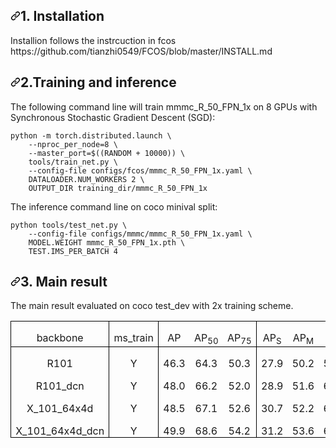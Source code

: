 <h2 dir="auto"><a id="user-content-inference" class="anchor" aria-hidden="true" href="#inference"><svg class="octicon octicon-link" viewBox="0 0 16 16" version="1.1" width="16" height="16" aria-hidden="true"><path fill-rule="evenodd" d="M7.775 3.275a.75.75 0 001.06 1.06l1.25-1.25a2 2 0 112.83 2.83l-2.5 2.5a2 2 0 01-2.83 0 .75.75 0 00-1.06 1.06 3.5 3.5 0 004.95 0l2.5-2.5a3.5 3.5 0 00-4.95-4.95l-1.25 1.25zm-4.69 9.64a2 2 0 010-2.83l2.5-2.5a2 2 0 012.83 0 .75.75 0 001.06-1.06 3.5 3.5 0 00-4.95 0l-2.5 2.5a3.5 3.5 0 004.95 4.95l1.25-1.25a.75.75 0 00-1.06-1.06l-1.25 1.25a2 2 0 01-2.83 0z"></path></svg></a>1. Installation</h2>
Installion follows the instrcuction in fcos https://github.com/tianzhi0549/FCOS/blob/master/INSTALL.md
</code></pre></div>

<h2 dir="auto"><a id="user-content-inference" class="anchor" aria-hidden="true" href="#inference"><svg class="octicon octicon-link" viewBox="0 0 16 16" version="1.1" width="16" height="16" aria-hidden="true"><path fill-rule="evenodd" d="M7.775 3.275a.75.75 0 001.06 1.06l1.25-1.25a2 2 0 112.83 2.83l-2.5 2.5a2 2 0 01-2.83 0 .75.75 0 00-1.06 1.06 3.5 3.5 0 004.95 0l2.5-2.5a3.5 3.5 0 00-4.95-4.95l-1.25 1.25zm-4.69 9.64a2 2 0 010-2.83l2.5-2.5a2 2 0 012.83 0 .75.75 0 001.06-1.06 3.5 3.5 0 00-4.95 0l-2.5 2.5a3.5 3.5 0 004.95 4.95l1.25-1.25a.75.75 0 00-1.06-1.06l-1.25 1.25a2 2 0 01-2.83 0z"></path></svg></a>2.Training and inference</h2>
<p dir="auto">The following command line will train mmmc_R_50_FPN_1x on 8 GPUs with Synchronous Stochastic Gradient Descent (SGD):</p>
<div class="snippet-clipboard-content position-relative overflow-auto" data-snippet-clipboard-copy-content="python -m torch.distributed.launch \
    --nproc_per_node=8 \
    --master_port=$((RANDOM + 10000)) \
    tools/train_net.py \
    --config-file configs/mmmc/mmmc_R_50_FPN_1x.yaml \
    DATALOADER.NUM_WORKERS 2 \
    OUTPUT_DIR training_dir/mmmc_R_50_FPN_1x"><pre><code>python -m torch.distributed.launch \
    --nproc_per_node=8 \
    --master_port=$((RANDOM + 10000)) \
    tools/train_net.py \
    --config-file configs/fcos/mmmc_R_50_FPN_1x.yaml \
    DATALOADER.NUM_WORKERS 2 \
    OUTPUT_DIR training_dir/mmmc_R_50_FPN_1x
</code></pre></div>
<p dir="auto">The inference command line on coco minival split:</p>
<div class="snippet-clipboard-content position-relative overflow-auto" data-snippet-clipboard-copy-content="python tools/test_net.py \
    --config-file configs/fcos/fcos_imprv_R_50_FPN_1x.yaml \
    MODEL.WEIGHT MMMMC_R_50_FPN_1x.pth \
    TEST.IMS_PER_BATCH 4    "><pre><code>python tools/test_net.py \
    --config-file configs/mmmc/mmmc_R_50_FPN_1x.yaml \
    MODEL.WEIGHT mmmc_R_50_FPN_1x.pth \
    TEST.IMS_PER_BATCH 4    
</code></pre></div>

<h2 dir="auto"><a id="user-content-inference" class="anchor" aria-hidden="true" href="#inference"><svg class="octicon octicon-link" viewBox="0 0 16 16" version="1.1" width="16" height="16" aria-hidden="true"><path fill-rule="evenodd" d="M7.775 3.275a.75.75 0 001.06 1.06l1.25-1.25a2 2 0 112.83 2.83l-2.5 2.5a2 2 0 01-2.83 0 .75.75 0 00-1.06 1.06 3.5 3.5 0 004.95 0l2.5-2.5a3.5 3.5 0 00-4.95-4.95l-1.25 1.25zm-4.69 9.64a2 2 0 010-2.83l2.5-2.5a2 2 0 012.83 0 .75.75 0 001.06-1.06 3.5 3.5 0 00-4.95 0l-2.5 2.5a3.5 3.5 0 004.95 4.95l1.25-1.25a.75.75 0 00-1.06-1.06l-1.25 1.25a2 2 0 01-2.83 0z"></path></svg></a>3. Main result</h2>
The main result evaluated on coco test_dev with 2x training scheme.
<table class=MsoTableGrid border=1 cellspacing=0 cellpadding=0
 style='border-collapse:collapse;border:none;mso-border-alt:solid windowtext .5pt;
 mso-yfti-tbllook:1184;mso-padding-alt:0in 5.4pt 0in 5.4pt'>
 <tr style='mso-yfti-irow:0;mso-yfti-firstrow:yes'>
  <td width=124 valign=top style='width:93.15pt;border:solid windowtext 1.0pt;
  mso-border-alt:solid windowtext .5pt;padding:0in 5.4pt 0in 5.4pt'>
  <p class=MsoNormal align=center style='margin-bottom:0in;text-align:center;
  line-height:normal'>backbone</p>
  </td>
  <td width=68 valign=top style='width:51.25pt;border:solid windowtext 1.0pt;
  border-left:none;mso-border-left-alt:solid windowtext .5pt;mso-border-alt:
  solid windowtext .5pt;padding:0in 5.4pt 0in 5.4pt'>
  <p class=MsoNormal align=center style='margin-bottom:0in;text-align:center;
  line-height:normal'><span class=SpellE>ms_train</span></p>
  </td>
  <td width=65 valign=top style='width:48.75pt;border-top:solid windowtext 1.0pt;
  border-left:none;border-bottom:solid windowtext 1.0pt;border-right:none;
  mso-border-left-alt:solid windowtext .5pt;mso-border-top-alt:solid windowtext .5pt;
  mso-border-left-alt:solid windowtext .5pt;mso-border-bottom-alt:solid windowtext .5pt;
  padding:0in 5.4pt 0in 5.4pt'>
  <p class=MsoNormal align=center style='margin-bottom:0in;text-align:center;
  line-height:normal'>AP</p>
  </td>
  <td width=47 valign=top style='width:35.6pt;border-top:solid windowtext 1.0pt;
  border-left:none;border-bottom:solid windowtext 1.0pt;border-right:none;
  mso-border-top-alt:solid windowtext .5pt;mso-border-bottom-alt:solid windowtext .5pt;
  padding:0in 5.4pt 0in 5.4pt'>
  <p class=MsoNormal align=center style='margin-bottom:0in;text-align:center;
  line-height:normal'>AP<sub>50</sub></p>
  </td>
  <td width=47 valign=top style='width:35.6pt;border:solid windowtext 1.0pt;
  border-left:none;mso-border-top-alt:solid windowtext .5pt;mso-border-bottom-alt:
  solid windowtext .5pt;mso-border-right-alt:solid windowtext .5pt;padding:
  0in 5.4pt 0in 5.4pt'>
  <p class=MsoNormal align=center style='margin-bottom:0in;text-align:center;
  line-height:normal'>AP<sub>75</sub></p>
  </td>
  <td width=45 valign=top style='width:33.95pt;border-top:solid windowtext 1.0pt;
  border-left:none;border-bottom:solid windowtext 1.0pt;border-right:none;
  mso-border-left-alt:solid windowtext .5pt;mso-border-top-alt:solid windowtext .5pt;
  mso-border-left-alt:solid windowtext .5pt;mso-border-bottom-alt:solid windowtext .5pt;
  padding:0in 5.4pt 0in 5.4pt'>
  <p class=MsoNormal align=center style='margin-bottom:0in;text-align:center;
  line-height:normal'>AP<sub>S</sub></p>
  </td>
  <td width=49 valign=top style='width:36.45pt;border-top:solid windowtext 1.0pt;
  border-left:none;border-bottom:solid windowtext 1.0pt;border-right:none;
  mso-border-top-alt:solid windowtext .5pt;mso-border-bottom-alt:solid windowtext .5pt;
  padding:0in 5.4pt 0in 5.4pt'>
  <p class=MsoNormal align=center style='margin-bottom:0in;text-align:center;
  line-height:normal'>AP<sub>M</sub></p>
  </td>
  <td width=47 valign=top style='width:35.15pt;border:solid windowtext 1.0pt;
  border-left:none;mso-border-top-alt:solid windowtext .5pt;mso-border-bottom-alt:
  solid windowtext .5pt;mso-border-right-alt:solid windowtext .5pt;padding:
  0in 5.4pt 0in 5.4pt'>
  <p class=MsoNormal align=center style='margin-bottom:0in;text-align:center;
  line-height:normal'>AP<sub>L</sub></p>
  </td>
  <td width=45 valign=top style='width:34.1pt;border:solid windowtext 1.0pt;
  border-left:none;mso-border-left-alt:solid windowtext .5pt;mso-border-alt:
  solid windowtext .5pt;padding:0in 5.4pt 0in 5.4pt'>
  <p class=MsoNormal align=center style='margin-bottom:0in;text-align:center;
  line-height:normal'>File</p>
  </td>
 </tr>
 <tr style='mso-yfti-irow:1'>
  <td width=124 valign=top style='width:93.15pt;border-top:none;border-left:
  solid windowtext 1.0pt;border-bottom:none;border-right:solid windowtext 1.0pt;
  mso-border-top-alt:solid windowtext .5pt;mso-border-top-alt:solid windowtext .5pt;
  mso-border-left-alt:solid windowtext .5pt;mso-border-right-alt:solid windowtext .5pt;
  padding:0in 5.4pt 0in 5.4pt'>
  <p class=MsoNormal align=center style='margin-bottom:0in;text-align:center;
  line-height:normal'>R101</p>
  </td>
  <td width=68 valign=top style='width:51.25pt;border:none;border-right:solid windowtext 1.0pt;
  mso-border-top-alt:solid windowtext .5pt;mso-border-left-alt:solid windowtext .5pt;
  mso-border-top-alt:solid windowtext .5pt;mso-border-left-alt:solid windowtext .5pt;
  mso-border-right-alt:solid windowtext .5pt;padding:0in 5.4pt 0in 5.4pt'>
  <p class=MsoNormal align=center style='margin-bottom:0in;text-align:center;
  line-height:normal'>Y</p>
  </td>
  <td width=65 valign=top style='width:48.75pt;border:none;mso-border-top-alt:
  solid windowtext .5pt;mso-border-left-alt:solid windowtext .5pt;padding:0in 5.4pt 0in 5.4pt'>
  <p class=MsoNormal align=center style='margin-bottom:0in;text-align:center;
  line-height:normal'>46.3</p>
  </td>
  <td width=47 valign=top style='width:35.6pt;border:none;mso-border-top-alt:
  solid windowtext .5pt;padding:0in 5.4pt 0in 5.4pt'>
  <p class=MsoNormal align=center style='margin-bottom:0in;text-align:center;
  line-height:normal'>64.3</p>
  </td>
  <td width=47 valign=top style='width:35.6pt;border:none;border-right:solid windowtext 1.0pt;
  mso-border-top-alt:solid windowtext .5pt;mso-border-top-alt:solid windowtext .5pt;
  mso-border-right-alt:solid windowtext .5pt;padding:0in 5.4pt 0in 5.4pt'>
  <p class=MsoNormal align=center style='margin-bottom:0in;text-align:center;
  line-height:normal'>50.3</p>
  </td>
  <td width=45 valign=top style='width:33.95pt;border:none;mso-border-top-alt:
  solid windowtext .5pt;mso-border-left-alt:solid windowtext .5pt;padding:0in 5.4pt 0in 5.4pt'>
  <p class=MsoNormal align=center style='margin-bottom:0in;text-align:center;
  line-height:normal'>27.9</p>
  </td>
  <td width=49 valign=top style='width:36.45pt;border:none;mso-border-top-alt:
  solid windowtext .5pt;padding:0in 5.4pt 0in 5.4pt'>
  <p class=MsoNormal align=center style='margin-bottom:0in;text-align:center;
  line-height:normal'>50.2</p>
  </td>
  <td width=47 valign=top style='width:35.15pt;border:none;border-right:solid windowtext 1.0pt;
  mso-border-top-alt:solid windowtext .5pt;mso-border-top-alt:solid windowtext .5pt;
  mso-border-right-alt:solid windowtext .5pt;padding:0in 5.4pt 0in 5.4pt'>
  <p class=MsoNormal align=center style='margin-bottom:0in;text-align:center;
  line-height:normal'>57.9</p>
  </td>
  <td width=45 valign=top style='width:34.1pt;border:none;border-right:solid windowtext 1.0pt;
  mso-border-top-alt:solid windowtext .5pt;mso-border-left-alt:solid windowtext .5pt;
  mso-border-top-alt:solid windowtext .5pt;mso-border-left-alt:solid windowtext .5pt;
  mso-border-right-alt:solid windowtext .5pt;padding:0in 5.4pt 0in 5.4pt'>
  <p class=MsoNormal align=center style='margin-bottom:0in;text-align:center;
  line-height:normal'><a
  href="https://drive.google.com/file/d/1pFuby03mUxJAg0UkghgXcT4MVmIysnUD/view?usp=sharing"><span
  class=SpellE>model_final.pth</span></a></p>
  </td>
 </tr>
 <tr style='mso-yfti-irow:2'>
  <td width=124 valign=top style='width:93.15pt;border-top:none;border-left:
  solid windowtext 1.0pt;border-bottom:none;border-right:solid windowtext 1.0pt;
  mso-border-left-alt:solid windowtext .5pt;mso-border-right-alt:solid windowtext .5pt;
  padding:0in 5.4pt 0in 5.4pt'>
  <p class=MsoNormal align=center style='margin-bottom:0in;text-align:center;
  line-height:normal'>R101_dcn</p>
  </td>
  <td width=68 valign=top style='width:51.25pt;border:none;border-right:solid windowtext 1.0pt;
  mso-border-left-alt:solid windowtext .5pt;mso-border-left-alt:solid windowtext .5pt;
  mso-border-right-alt:solid windowtext .5pt;padding:0in 5.4pt 0in 5.4pt'>
  <p class=MsoNormal align=center style='margin-bottom:0in;text-align:center;
  line-height:normal'>Y</p>
  </td>
  <td width=65 valign=top style='width:48.75pt;border:none;mso-border-left-alt:
  solid windowtext .5pt;padding:0in 5.4pt 0in 5.4pt'>
  <p class=MsoNormal align=center style='margin-bottom:0in;text-align:center;
  line-height:normal'>48.0</p>
  </td>
  <td width=47 valign=top style='width:35.6pt;border:none;padding:0in 5.4pt 0in 5.4pt'>
  <p class=MsoNormal align=center style='margin-bottom:0in;text-align:center;
  line-height:normal'>66.2</p>
  </td>
  <td width=47 valign=top style='width:35.6pt;border:none;border-right:solid windowtext 1.0pt;
  mso-border-right-alt:solid windowtext .5pt;padding:0in 5.4pt 0in 5.4pt'>
  <p class=MsoNormal align=center style='margin-bottom:0in;text-align:center;
  line-height:normal'>52.0</p>
  </td>
  <td width=45 valign=top style='width:33.95pt;border:none;mso-border-left-alt:
  solid windowtext .5pt;padding:0in 5.4pt 0in 5.4pt'>
  <p class=MsoNormal align=center style='margin-bottom:0in;text-align:center;
  line-height:normal'>28.9</p>
  </td>
  <td width=49 valign=top style='width:36.45pt;border:none;padding:0in 5.4pt 0in 5.4pt'>
  <p class=MsoNormal align=center style='margin-bottom:0in;text-align:center;
  line-height:normal'>51.6</p>
  </td>
  <td width=47 valign=top style='width:35.15pt;border:none;border-right:solid windowtext 1.0pt;
  mso-border-right-alt:solid windowtext .5pt;padding:0in 5.4pt 0in 5.4pt'>
  <p class=MsoNormal align=center style='margin-bottom:0in;text-align:center;
  line-height:normal'>61.1</p>
  </td>
  <td width=45 valign=top style='width:34.1pt;border:none;border-right:solid windowtext 1.0pt;
  mso-border-left-alt:solid windowtext .5pt;mso-border-left-alt:solid windowtext .5pt;
  mso-border-right-alt:solid windowtext .5pt;padding:0in 5.4pt 0in 5.4pt'>
  <p class=MsoNormal align=center style='margin-bottom:0in;text-align:center;
  line-height:normal'><a
  href="https://drive.google.com/file/d/1y7FcWvMIPgIPJMtr0h2hV2eLCkp0VSHc/view?usp=sharing"><span
  class=SpellE>model_final.pth</span></a></p>
  </td>
 </tr>
 <tr style='mso-yfti-irow:3'>
  <td width=124 valign=top style='width:93.15pt;border-top:none;border-left:
  solid windowtext 1.0pt;border-bottom:none;border-right:solid windowtext 1.0pt;
  mso-border-left-alt:solid windowtext .5pt;mso-border-right-alt:solid windowtext .5pt;
  padding:0in 5.4pt 0in 5.4pt'>
  <p class=MsoNormal align=center style='margin-bottom:0in;text-align:center;
  line-height:normal'>X_101_64x4d</p>
  </td>
  <td width=68 valign=top style='width:51.25pt;border:none;border-right:solid windowtext 1.0pt;
  mso-border-left-alt:solid windowtext .5pt;mso-border-left-alt:solid windowtext .5pt;
  mso-border-right-alt:solid windowtext .5pt;padding:0in 5.4pt 0in 5.4pt'>
  <p class=MsoNormal align=center style='margin-bottom:0in;text-align:center;
  line-height:normal'>Y</p>
  </td>
  <td width=65 valign=top style='width:48.75pt;border:none;mso-border-left-alt:
  solid windowtext .5pt;padding:0in 5.4pt 0in 5.4pt'>
  <p class=MsoNormal align=center style='margin-bottom:0in;text-align:center;
  line-height:normal'>48.5</p>
  </td>
  <td width=47 valign=top style='width:35.6pt;border:none;padding:0in 5.4pt 0in 5.4pt'>
  <p class=MsoNormal align=center style='margin-bottom:0in;text-align:center;
  line-height:normal'>67.1</p>
  </td>
  <td width=47 valign=top style='width:35.6pt;border:none;border-right:solid windowtext 1.0pt;
  mso-border-right-alt:solid windowtext .5pt;padding:0in 5.4pt 0in 5.4pt'>
  <p class=MsoNormal align=center style='margin-bottom:0in;text-align:center;
  line-height:normal'>52.6</p>
  </td>
  <td width=45 valign=top style='width:33.95pt;border:none;mso-border-left-alt:
  solid windowtext .5pt;padding:0in 5.4pt 0in 5.4pt'>
  <p class=MsoNormal align=center style='margin-bottom:0in;text-align:center;
  line-height:normal'>30.7</p>
  </td>
  <td width=49 valign=top style='width:36.45pt;border:none;padding:0in 5.4pt 0in 5.4pt'>
  <p class=MsoNormal align=center style='margin-bottom:0in;text-align:center;
  line-height:normal'>52.2</p>
  </td>
  <td width=47 valign=top style='width:35.15pt;border:none;border-right:solid windowtext 1.0pt;
  mso-border-right-alt:solid windowtext .5pt;padding:0in 5.4pt 0in 5.4pt'>
  <p class=MsoNormal align=center style='margin-bottom:0in;text-align:center;
  line-height:normal'>60.2</p>
  </td>
  <td width=45 valign=top style='width:34.1pt;border:none;border-right:solid windowtext 1.0pt;
  mso-border-left-alt:solid windowtext .5pt;mso-border-left-alt:solid windowtext .5pt;
  mso-border-right-alt:solid windowtext .5pt;padding:0in 5.4pt 0in 5.4pt'>
  <p class=MsoNormal align=center style='margin-bottom:0in;text-align:center;
  line-height:normal'><a
  href="https://drive.google.com/file/d/1XP3QSJlWZgePAtfB059_Q6_tl0euXJzx/view?usp=sharing"><span
  class=SpellE>model_final.pth</span></a></p>
  </td>
 </tr>
 <tr style='mso-yfti-irow:4;mso-yfti-lastrow:yes'>
  <td width=124 valign=top style='width:93.15pt;border:solid windowtext 1.0pt;
  border-top:none;mso-border-left-alt:solid windowtext .5pt;mso-border-bottom-alt:
  solid windowtext .5pt;mso-border-right-alt:solid windowtext .5pt;padding:
  0in 5.4pt 0in 5.4pt'>
  <p class=MsoNormal align=center style='margin-bottom:0in;text-align:center;
  line-height:normal'>X_101_64x4d_dcn</p>
  </td>
  <td width=68 valign=top style='width:51.25pt;border-top:none;border-left:
  none;border-bottom:solid windowtext 1.0pt;border-right:solid windowtext 1.0pt;
  mso-border-left-alt:solid windowtext .5pt;mso-border-left-alt:solid windowtext .5pt;
  mso-border-bottom-alt:solid windowtext .5pt;mso-border-right-alt:solid windowtext .5pt;
  padding:0in 5.4pt 0in 5.4pt'>
  <p class=MsoNormal align=center style='margin-bottom:0in;text-align:center;
  line-height:normal'>Y</p>
  </td>
  <td width=65 valign=top style='width:48.75pt;border:none;border-bottom:solid windowtext 1.0pt;
  mso-border-left-alt:solid windowtext .5pt;mso-border-left-alt:solid windowtext .5pt;
  mso-border-bottom-alt:solid windowtext .5pt;padding:0in 5.4pt 0in 5.4pt'>
  <p class=MsoNormal align=center style='margin-bottom:0in;text-align:center;
  line-height:normal'>49.9</p>
  </td>
  <td width=47 valign=top style='width:35.6pt;border:none;border-bottom:solid windowtext 1.0pt;
  mso-border-bottom-alt:solid windowtext .5pt;padding:0in 5.4pt 0in 5.4pt'>
  <p class=MsoNormal align=center style='margin-bottom:0in;text-align:center;
  line-height:normal'>68.6</p>
  </td>
  <td width=47 valign=top style='width:35.6pt;border-top:none;border-left:none;
  border-bottom:solid windowtext 1.0pt;border-right:solid windowtext 1.0pt;
  mso-border-bottom-alt:solid windowtext .5pt;mso-border-right-alt:solid windowtext .5pt;
  padding:0in 5.4pt 0in 5.4pt'>
  <p class=MsoNormal align=center style='margin-bottom:0in;text-align:center;
  line-height:normal'>54.2</p>
  </td>
  <td width=45 valign=top style='width:33.95pt;border:none;border-bottom:solid windowtext 1.0pt;
  mso-border-left-alt:solid windowtext .5pt;mso-border-left-alt:solid windowtext .5pt;
  mso-border-bottom-alt:solid windowtext .5pt;padding:0in 5.4pt 0in 5.4pt'>
  <p class=MsoNormal align=center style='margin-bottom:0in;text-align:center;
  line-height:normal'>31.2</p>
  </td>
  <td width=49 valign=top style='width:36.45pt;border:none;border-bottom:solid windowtext 1.0pt;
  mso-border-bottom-alt:solid windowtext .5pt;padding:0in 5.4pt 0in 5.4pt'>
  <p class=MsoNormal align=center style='margin-bottom:0in;text-align:center;
  line-height:normal'>53.6</p>
  </td>
  <td width=47 valign=top style='width:35.15pt;border-top:none;border-left:
  none;border-bottom:solid windowtext 1.0pt;border-right:solid windowtext 1.0pt;
  mso-border-bottom-alt:solid windowtext .5pt;mso-border-right-alt:solid windowtext .5pt;
  padding:0in 5.4pt 0in 5.4pt'>
  <p class=MsoNormal align=center style='margin-bottom:0in;text-align:center;
  line-height:normal'>62.8</p>
  </td>
  <td width=45 valign=top style='width:34.1pt;border-top:none;border-left:none;
  border-bottom:solid windowtext 1.0pt;border-right:solid windowtext 1.0pt;
  mso-border-left-alt:solid windowtext .5pt;mso-border-left-alt:solid windowtext .5pt;
  mso-border-bottom-alt:solid windowtext .5pt;mso-border-right-alt:solid windowtext .5pt;
  padding:0in 5.4pt 0in 5.4pt'>
  <p class=MsoNormal align=center style='margin-bottom:0in;text-align:center;
  line-height:normal'><a
  href="https://drive.google.com/file/d/1OH7-sT-pFekUiF-r1cewNr19C3pv17Ft/view?usp=sharing"><span
  class=SpellE>model_final.pth</span></a></p>
  </td>
 </tr>
</table>

<!-- <h2 dir="auto"><a id="user-content-inference" class="anchor" aria-hidden="true" href="#inference"><svg class="octicon octicon-link" viewBox="0 0 16 16" version="1.1" width="16" height="16" aria-hidden="true"><path fill-rule="evenodd" d="M7.775 3.275a.75.75 0 001.06 1.06l1.25-1.25a2 2 0 112.83 2.83l-2.5 2.5a2 2 0 01-2.83 0 .75.75 0 00-1.06 1.06 3.5 3.5 0 004.95 0l2.5-2.5a3.5 3.5 0 00-4.95-4.95l-1.25 1.25zm-4.69 9.64a2 2 0 010-2.83l2.5-2.5a2 2 0 012.83 0 .75.75 0 001.06-1.06 3.5 3.5 0 00-4.95 0l-2.5 2.5a3.5 3.5 0 004.95 4.95l1.25-1.25a.75.75 0 00-1.06-1.06l-1.25 1.25a2 2 0 01-2.83 0z"></path></svg></a>4. Citations</h2>
<p dir="auto">Please consider citing our paper in your publications if the project helps your research. BibTeX reference is as follows.</p>
<div class="snippet-clipboard-content position-relative overflow-auto" data-snippet-clipboard-copy-content="@article{hao2021toward,
  title={Toward Minimal Misalignment at Minimal Cost in One-Stage and Anchor-Free Object Detection},
  author={Hao, Shuaizheng and Liu, Hongzhe and Wang, Ningwei and Xu, Cheng},
  journal={arXiv preprint arXiv:2112.08902},
  year={2021}
}"><pre><code>@article{hao2021toward,
  title={Toward Minimal Misalignment at Minimal Cost in One-Stage and Anchor-Free Object Detection},
  author={Hao, Shuaizheng and Liu, Hongzhe and Wang, Ningwei and Xu, Cheng},
  journal={arXiv preprint arXiv:2112.08902},
  year={2021}
}
</code></pre></div> -->
